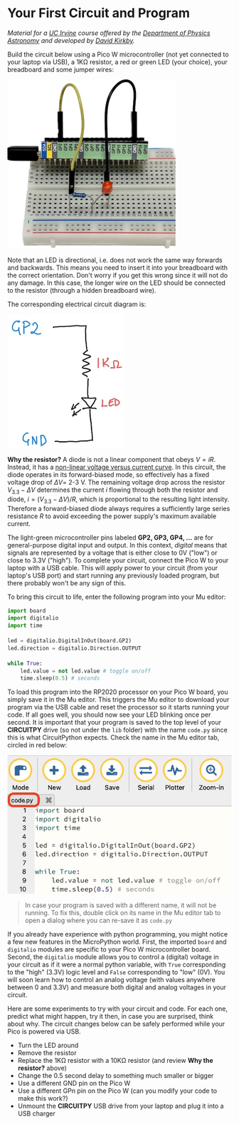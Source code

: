# Your First Circuit and Program

*Material for a [UC Irvine](https://uci.edu/) course offered by the [Department of Physics Astronomy](https://www.physics.uci.edu/) and developed by [David Kirkby](https://faculty.sites.uci.edu/dkirkby/).*

Build the circuit below using a Pico W microcontroller (not yet connected to your laptop via USB), a 1KΩ resistor, a red or green LED (your choice), your breadboard and some jumper wires:

![First circuit construction](img/first-circuit.jpg)

Note that an LED is directional, i.e. does not work the same way forwards and backwards. This means you need to insert it into your breadboard with the correct orientation.  Don't worry if you get this wrong since it will not do any damage. In this case, the longer wire on the LED should be connected to the resistor (through a hidden breadboard wire).

The corresponding electrical circuit diagram is:

![First circuit diagram](img/first-circuit-diagram.jpg)

**Why the resistor?**  A diode is not a linear component that obeys $V = iR$. Instead, it has a [non-linear voltage versus current curve](https://learn.sparkfun.com/tutorials/diodes/real-diode-characteristics). In this circuit, the diode operates in its forward-biased mode, so effectively has a fixed voltage drop of $\Delta V =$ 2-3 V. The remaining voltage drop across the resistor $V_{3.3} - \Delta V$ determines the current $i$ flowing through both the resistor and diode, $i = (V_{3.3} - \Delta V)/R$, which is proportional to the resulting light intensity. Therefore a forward-biased diode always requires a sufficiently large series resistance $R$ to avoid exceeding the power supply's maximum available current.

The light-green microcontroller pins labeled **GP2, GP3, GP4, ...** are for general-purpose digital input and output. In this context, *digital* means that signals are represented by a voltage that is either close to 0V ("low") or close to 3.3V ("high").
To complete your circuit, connect the Pico W to your laptop with a USB cable.  This will apply power to your circuit (from your laptop's USB port) and start running any previously loaded program, but there probably won't be any sign of this.

To bring this circuit to life, enter the following program into your Mu editor:
```python
import board
import digitalio
import time

led = digitalio.DigitalInOut(board.GP2)
led.direction = digitalio.Direction.OUTPUT

while True:
    led.value = not led.value # toggle on/off
    time.sleep(0.5) # seconds
```
To load this program into the RP2020 processor on your Pico W board, you simply save it in the Mu editor.  This triggers the Mu editor to download your program via the USB cable and reset the processor so it starts running your code.  If all goes well, you should now see your LED blinking once per second. It is important that your program is saved to the top level of your **CIRCUITPY** drive (so not under the `lib` folder) with the name `code.py` since this is what CircuitPython expects. Check the name in the Mu editor tab, circled in red below:

![Mu editor tab](img/mu-code-py.jpg)

> In case your program is saved with a different name, it will not be running. To fix this, double click on its name in the Mu editor tab to open a dialog where you can re-save it as `code.py`

If you already have experience with python programming, you might notice a few new features in the MicroPython world. First, the imported `board` and `digitalio` modules are specific to your Pico W microcontroller board. Second, the `digitalio` module allows you to control a (digital) voltage in your circuit as if it were a normal python variable, with `True` corresponding to the "high" (3.3V) logic level and `False` corresponding to "low" (0V). You will soon learn how to control an analog voltage (with values anywhere between 0 and 3.3V) and measure both digital and analog voltages in your circuit.

Here are some experiments to try with your circuit and code. For each one, predict what might happen, try it then, in case you are surprised, think about why. The circuit changes below can be safely performed while your Pico is powered via USB.
 - Turn the LED around
 - Remove the resistor
 - Replace the 1KΩ resistor with a 10KΩ resistor (and review **Why the resistor?** above)
 - Change the 0.5 second delay to something much smaller or bigger
 - Use a different GND pin on the Pico W
 - Use a different GPn pin on the Pico W (can you modify your code to make this work?)
 - Unmount the **CIRCUITPY** USB drive from your laptop and plug it into a USB charger
